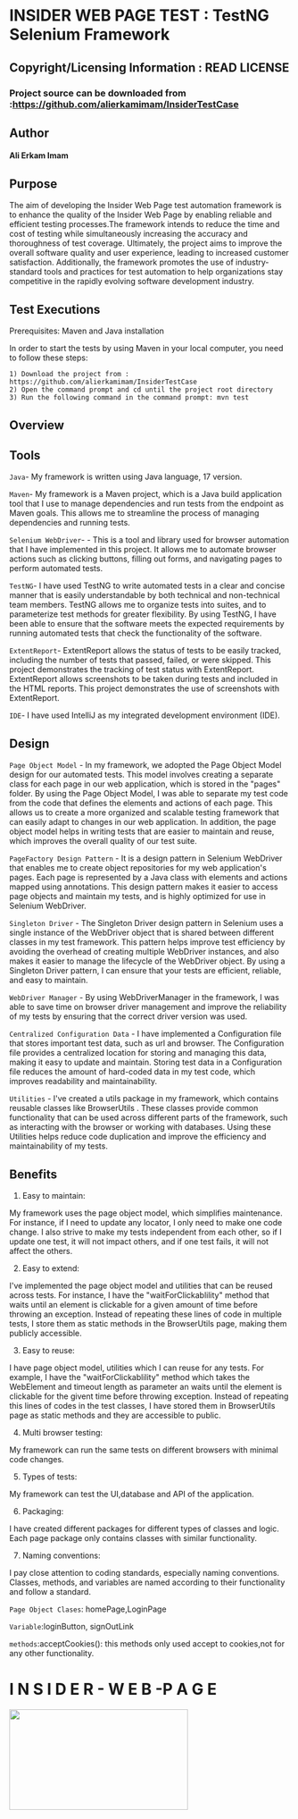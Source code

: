 # INSIDER WEB PAGE TEST : TestNG Selenium Framework

## Copyright/Licensing Information : READ LICENSE


### Project source can be downloaded from :https://github.com/alierkamimam/InsiderTestCase

## Author

#### Ali Erkam Imam

## Purpose

The aim of developing the Insider Web Page test automation framework is to enhance the
quality of the Insider Web Page by enabling reliable and efficient testing
processes.The framework intends to reduce the time and cost of testing while simultaneously increasing
the accuracy and thoroughness of test coverage. Ultimately, the project aims to improve the overall software
quality and user experience, leading to increased customer satisfaction. Additionally, the framework promotes the use of
industry-standard tools and practices for test automation to help organizations stay competitive in the rapidly evolving
software development industry.

## Test Executions

Prerequisites: Maven and Java installation

In order to start the tests by using Maven in your local computer, you need to follow these steps:
```
1) Download the project from : https://github.com/alierkamimam/InsiderTestCase
2) Open the command prompt and cd until the project root directory
3) Run the following command in the command prompt: mvn test
```
## Overview








## Tools
``Java``- My framework is written using Java language, 17 version.  

``Maven``- My framework is a Maven project, which is a Java build application tool that I use to manage dependencies and run tests from the endpoint as Maven 
goals. This allows me to streamline the process of managing dependencies and running tests.

``Selenium WebDriver``- - This is a tool and library used for browser automation that I have implemented in this project. It allows me to automate browser actions such as clicking buttons, filling out forms, and navigating pages to perform automated tests.

``TestNG``-  I have used TestNG to write automated tests in a clear and concise manner that is easily understandable by both technical and non-technical team members. TestNG allows me to organize tests into suites, and to parameterize test methods for greater flexibility.
By using TestNG, I have been able to ensure that the software meets the expected requirements by running automated tests that check the functionality of the software.

``ExtentReport``- ExtentReport allows the status of tests to be easily tracked, including the number of tests that passed, failed, or were skipped. This project demonstrates the tracking of test status with ExtentReport. ExtentReport allows screenshots to be taken during tests and included in the HTML reports. This project demonstrates the use of screenshots with ExtentReport.

``IDE``- I have used IntelliJ as my integrated development environment (IDE).
## Design

``Page Object Model`` - In my framework, we adopted the Page Object Model design for our automated tests. This model involves creating a separate class for each page in our web application, which is stored in the "pages" folder. By using the Page Object Model, I was able to separate my test code from the code that defines the elements and actions of each page. This allows us to create a more organized and scalable testing framework that can easily adapt to changes in our web application. In addition, the page object model helps in writing tests that are easier to maintain and reuse, which improves the overall quality of our test suite. 

``PageFactory Design Pattern`` - It is a design pattern in Selenium WebDriver that enables me to create object repositories for my web application's pages. Each page is represented by a Java class with elements and actions mapped using annotations. This design pattern makes it easier to access page objects and maintain my tests, and is highly optimized for use in Selenium WebDriver.

``Singleton Driver`` - The Singleton Driver design pattern in Selenium uses a single instance of the WebDriver object that is shared between different classes in my test framework. This pattern helps improve test efficiency by avoiding the overhead of creating multiple WebDriver instances, and also makes it easier to manage the lifecycle of the WebDriver object. By using a Singleton Driver pattern, I can ensure that your tests are efficient, reliable, and easy to maintain.

``WebDriver Manager`` -  By using WebDriverManager in the framework, I was able to save time on browser driver management and improve the reliability of my tests by ensuring that the correct driver version was used.

``Centralized Configuration Data`` -  I have implemented a Configuration file that stores important test data, such as url and browser. The Configuration file provides a centralized location for storing and managing this data, making it easy to update and maintain. Storing test data in a Configuration file reduces the amount of hard-coded data in my test code, which improves readability and maintainability.

``Utilities`` - I've created a utils package in my framework, which contains reusable classes like BrowserUtils . These classes provide common functionality that can be used across different parts of the framework, such as interacting with the browser or working with databases. Using these Utilities helps reduce code duplication and improve the efficiency and maintainability of my tests.

## Benefits
 1. Easy to maintain:

My framework uses the page object model, which simplifies maintenance. For instance, if I need to update any locator, I only need to make one code change. I also strive to make my tests independent from each other, so if I update one test, it will not impact others, and if one test fails, it will not affect the others.

 2. Easy to extend:  
    
I've implemented the page object model and utilities that can be reused across tests. For instance, I have the "waitForClickablility" method that waits until an element is clickable for a given amount of time before throwing an exception. Instead of repeating these lines of code in multiple tests, I store them as static methods in the BrowserUtils page, making them publicly accessible.

3. Easy to reuse:  

I have page object model, utilities which I can reuse for any tests. For example, I have the "waitForClickablility" method which takes the WebElement and timeout length as parameter an waits until the element is clickable for the givent time before throwing exception. Instead of repeating this lines of codes in the test classes, I have stored them in BrowserUtils page as static methods and they are accessible to public.

4. Multi browser testing:  

My framework can run the same tests on different browsers with minimal code changes.

5. Types of tests:

My framework can test the UI,database and API of the application.

6. Packaging:

I have created different packages for different types of classes and logic. Each page package only contains classes with similar functionality.
 
7. Naming conventions:

I pay close attention to coding standards, especially naming conventions. Classes, methods, and variables are named according to their functionality and follow a standard.

``Page Object Clases``: homePage,LoginPage

``Variable``:loginButton, signOutLink

``methods``:acceptCookies(): this methods only used accept to cookies,not for any other functionality.

# I N S I D E R - W E B -P A G E
<img src="https://cdn.webrazzi.com/uploads/2018/09/insider-logo_hd.jpg"  width="320" height="180">
